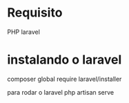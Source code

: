 # Requisito

PHP
laravel

# instalando o laravel

composer global require laravel/installer

para rodar o laravel
php artisan serve
